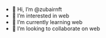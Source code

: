 - 👋 Hi, I’m @zubairnft
- 👀 I’m interested in web
- 🌱 I’m currently learning web
- 💞️ I’m looking to collaborate on web

<!---
zubairnft/zubairnft is a ✨ special ✨ repository because its `README.md` (this file) appears on your GitHub profile.
You can click the Preview link to take a look at your changes.
--->
